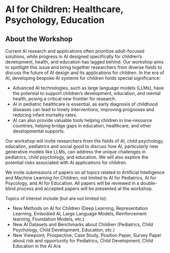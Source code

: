 # AI for Children: Healthcare, Psychology, Education

## About the Workshop
Current AI research and applications often prioritize adult-focused solutions, while progress in AI designed specifically for children’s development, health, and education has lagged behind. Our workshop aims to spotlight this issue and bring together researchers from diverse fields to discuss the future of AI design and its applications for children. In the era of AI, developing bespoke AI systems for children holds special significance:

- Advanced AI technologies, such as large language models (LLMs), have the potential to support children’s development, education, and mental health, posing a critical new frontier for research.
- AI in pediatric healthcare is essential, as early diagnosis of childhood diseases can lead to timely interventions, improving prognoses and reducing infant mortality rates.
- AI can also provide valuable tools helping children in low-resource countries, helping bridge gaps in education, healthcare, and other developmental supports.

Our workshop will invite researchers from the fields of AI, child psychology, education, pediatrics and social good to discuss how AI, particularly new generative models like LLMs, can address the unique challenges in pediatrics, child psychology, and education. We will also explore the potential risks associated with AI applications for children. 

We invite submissions of papers on all topics related to Artificial Intelligence and Machine Learning for Children, not limited to AI for Pediatrics, AI for Psycology, and AI for Education. All papers will be reviewed in a double-blind process and accepted papers will be presented at the workshop.

Topics of interest include (but are not limited to):

- New Methods on AI for Children (Deep Learning, Representation Learning, Embodied AI, Large Language Models, Reinforcement learning, Foundation Models, etc.)
- New AI Datasets and Benchmarks about Children (Pediatrics, Child Psychology, Child Development, Education, etc.)
- New Viewpoint, Prospective, Case Study, Position Paper, Survey Paper about risk and opportunity for Pediatrics, Child Development, Child Education in the AI Ara
